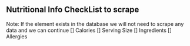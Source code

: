



## Nutritional Info CheckList to scrape
Note: If the element exists in the database we will not need to scrape any data and we can continue
[] Calories
[] Serving Size
[] Ingredients
[] Allergies

